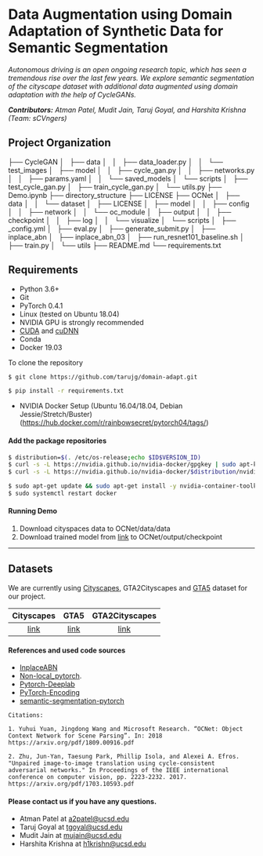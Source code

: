 
Data Augmentation using Domain Adaptation of Synthetic Data for Semantic Segmentation
===================================

_Autonomous driving is an open ongoing research topic, which has seen a tremendous rise over the last few years. We explore semantic segmentation of the cityscape dataset with additional data augmented using domain adaptation with the help of CycleGANs._


_**Contributors:** Atman Patel, Mudit Jain, Taruj Goyal, and Harshita Krishna (Team: sCVngers)_

Project Organization
------------
├── CycleGAN
│   ├── data
│   │   ├── data_loader.py
│   │   └── test_images
│   ├── model
│   │   ├── cycle_gan.py
│   │   ├── networks.py
│   │   ├── params.yaml
│   │   └── saved_models
│   └── scripts
│       ├── test_cycle_gan.py
│       ├── train_cycle_gan.py
│       └── utils.py
├── Demo.ipynb
├── directory_structure
├── LICENSE
├── OCNet
│   ├── data
│   │   └── dataset
│   ├── LICENSE
│   ├── model
│   │   ├── config
│   │   ├── network
│   │   └── oc_module
│   ├── output
│   │   ├── checkpoint
│   │   ├── log
│   │   └── visualize
│   └── scripts
│       ├── _config.yml
│       ├── eval.py
│       ├── generate_submit.py
│       ├── inplace_abn
│       ├── inplace_abn_03
│       ├── run_resnet101_baseline.sh
│       ├── train.py
│       └── utils
├── README.md
└── requirements.txt

Requirements
-----------
 - Python 3.6+
 - Git
 - PyTorch 0.4.1
- Linux (tested on Ubuntu 18.04)
- NVIDIA GPU is strongly recommended
- [CUDA](https://developer.nvidia.com/cuda-downloads) and [cuDNN](https://developer.nvidia.com/cudnn)
 - Conda
 - Docker 19.03

To clone the repository
``` bash
$ git clone https://github.com/tarujg/domain-adapt.git
```
 ``` bash
$ pip install -r requirements.txt
```

 - NVIDIA Docker Setup (Ubuntu 16.04/18.04, Debian Jessie/Stretch/Buster)(https://hub.docker.com/r/rainbowsecret/pytorch04/tags/)
#### Add the package repositories
``` bash
$ distribution=$(. /etc/os-release;echo $ID$VERSION_ID)
$ curl -s -L https://nvidia.github.io/nvidia-docker/gpgkey | sudo apt-key add -
$ curl -s -L https://nvidia.github.io/nvidia-docker/$distribution/nvidia-docker.list | sudo tee /etc/apt/sources.list.d/nvidia-docker.list

$ sudo apt-get update && sudo apt-get install -y nvidia-container-toolkit
$ sudo systemctl restart docker
```

#### Running Demo
1. Download cityspaces data to OCNet/data/data
2. Download trained model from [link](https://drive.google.com/open?id=1Kwk6yLK57ZbRk90fTwg9o1MH0Par1-v8i) to OCNet/output/checkpoint

---
## Datasets
We are currently using [Cityscapes](https://www.cityscapes-dataset.com/), GTA2Cityscapes and [GTA5](https://download.visinf.tu-darmstadt.de/data/from_games/) dataset for our project.

| Cityscapes | GTA5 | GTA2Cityscapes
|:------:|:------:|:------:|
|[link](https://www.cityscapes-dataset.com/)|[link](https://download.visinf.tu-darmstadt.de/data/from_games/)|[link](http://efrosgans.eecs.berkeley.edu/cyclegta/cityscapes2gta.zip)

#### References and used code sources
- [InplaceABN](https://github.com/mapillary/inplace_abn)
- [Non-local_pytorch](https://github.com/AlexHex7/Non-local_pytorch).
- [Pytorch-Deeplab](https://github.com/speedinghzl/Pytorch-Deeplab)
- [PyTorch-Encoding](https://github.com/zhanghang1989/PyTorch-Encoding)
- [semantic-segmentation-pytorch](https://github.com/CSAILVision/semantic-segmentation-pytorch)
```
Citations:

1. Yuhui Yuan, Jingdong Wang and Microsoft Research. “OCNet: Object Context Network for Scene Parsing”. In: 2018
https://arxiv.org/pdf/1809.00916.pdf

2. Zhu, Jun-Yan, Taesung Park, Phillip Isola, and Alexei A. Efros. "Unpaired image-to-image translation using cycle-consistent adversarial networks." In Proceedings of the IEEE international conference on computer vision, pp. 2223-2232. 2017.
https://arxiv.org/pdf/1703.10593.pdf

```

#### Please contact us if you have any questions.
- Atman Patel at <a2patel@ucsd.edu>
- Taruj Goyal at <tgoyal@ucsd.edu>
- Mudit Jain at <mujain@ucsd.edu>
- Harshita Krishna at <h1krishn@ucsd.edu>
